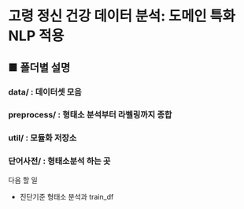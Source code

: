 # 고령 정신 건강 데이터 분석: 도메인 특화 NLP 적용

## ■ 폴더별 설명
### data/ : 데이터셋 모음
### preprocess/ : 형태소 분석부터 라벨링까지 종합
### util/ : 모듈화 저장소
### 단어사전/ : 형태소분석 하는 곳


다음 할 일
- 진단기준 형태소 분석과 train_df 